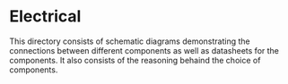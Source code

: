Electrical
====

This directory consists of schematic diagrams demonstrating the connections between different components as well as datasheets for the components. It also consists of the reasoning behaind the choice of components.